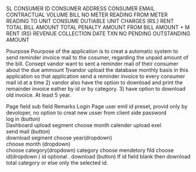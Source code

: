 SL 
CONSUMER ID
CONSUMER ADDRESS
CONSUMER EMAIL
CONTRACTUAL VOLUME
BILL NO
METER READING FROM
METER READING TO
UNIT CONSUME
DUTIABLE UNIT
CHARGES (RS.)
RENT 
TOTAL BILL AMOUNT
TOTAL PENALTY AMOUNT FROM
BILL AMOUNT + M RENT (RS)
REVENUE
COLLECTION
DATE
TXN NO
PENDING OUTSTANDING AMOUNT


Pourpose
Pourpose of the application is to creat a automatic system to send reminder invoice mail to the cosumer, regarding the unpaid amount of the bill.
Consept
vandor want to sent a reminder mail of their consumer about the due ammount 
1)vandor upload the database monthly basis in this application so that application send a reminder invoice to every consumer mail id at a time
2) vandor also have the option to download and print the remainder invoice eather by id or by category.
3) have option to download old invoice. At least 5 year.

Page	field	sub field	Remarks
Login Page	user emil id	 	preset, provid only by devoloper, no option to creat new usser from client side
 	password	 	 
 	log in (button)	 	 
Dashboard	upload segment	choose month	calender
 	 	upload exel	 
 	send mail (button)	 	 
 	download segment	choose year(dropdown)	 
 	 	choose month (dropdown)	 
 	 	choose category(dropdown)	category choose mendetory fild 
 	 	choose id(dropdown )	id optional .
 	 	download (button)	If id field blank then download total category or else only the selected id.



